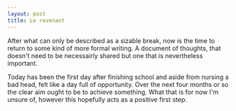 ```yaml
---
layout: post
title: Le revenant
---
```


After what can only be described as a sizable break, now is the time to return to some kind of more formal writing. A document of thoughts, that doesn't need to be necessairly shared but one that is nevertheless important.

Today has been the first day after finishing school and aside from nursing a bad head, felt like a day full of opportunity. Over the next four months or so the clear aim ought to be to achieve something. What that is for now I'm unsure of, however this hopefully acts as a positive first step.
